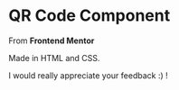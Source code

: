 # QR Code Component

From **Frontend Mentor**

Made in HTML and CSS.

I would really appreciate your feedback :) !

